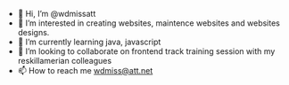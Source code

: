 - 👋 Hi, I’m @wdmissatt
- 👀 I’m interested in creating websites, maintence websites and websites designs.
- 🌱 I’m currently learning java, javascript
- 💞️ I’m looking to collaborate on frontend track training session with my reskillamerian colleagues
- 📫 How to reach me wdmiss@att.net

<!---
wdmissatt/wdmissatt is a ✨ special ✨ repository because its `README.md` (this file) appears on your GitHub profile.
You can click the Preview link to take a look at your changes.
--->
